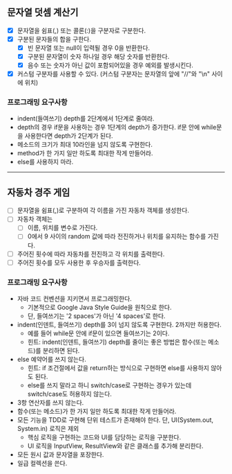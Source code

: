 ## 문자열 덧셈 계산기

- [x] 문자열을 쉼표(,) 또는 콜론(:)을 구분자로 구분한다.  
- [x] 구분된 문자들의 합을 구한다.  
    - [x] 빈 문자열 또는 null이 입력될 경우 0을 반환한다.  
    - [x] 구분된 문자열이 숫자 하나일 경우 해당 숫자를 반환한다.  
    - [x] 음수 또는 숫자가 아닌 값이 포함되어있을 경우 예외를 발생시킨다.  
- [x] 커스텀 구분자를 사용할 수 있다. (커스텀 구분자는 문자열의 앞에 "//"와 "\n" 사이에 위치)

### 프로그래밍 요구사항

- indent(들여쓰기) depth를 2단계에서 1단계로 줄여라.
- depth의 경우 if문을 사용하는 경우 1단계의 depth가 증가한다. if문 안에 while문을 사용한다면 depth가 2단계가 된다.
- 메소드의 크기가 최대 10라인을 넘지 않도록 구현한다.
- method가 한 가지 일만 하도록 최대한 작게 만들어라.
- else를 사용하지 마라.  
  
---
  
## 자동차 경주 게임

- [ ] 문자열을 쉼표(,)로 구분하여 각 이름을 가진 자동차 객체를 생성한다.  
- [ ] 자동차 객체는  
  - [ ] 이름, 위치를 변수로 가진다.  
  - [ ] 0에서 9 사이의 random 값에 따라 전진하거나 위치를 유지하는 함수를 가진다.  
- [ ] 주어진 횟수에 따라 자동차를 전진하고 각 위치를 출력한다.  
- [ ] 주어진 횟수를 모두 사용한 후 우승자를 출력한다.  

### 프로그래밍 요구사항

- 자바 코드 컨벤션을 지키면서 프로그래밍한다.
  - 기본적으로 Google Java Style Guide을 원칙으로 한다.
  - 단, 들여쓰기는 '2 spaces'가 아닌 '4 spaces'로 한다.
- indent(인덴트, 들여쓰기) depth를 3이 넘지 않도록 구현한다. 2까지만 허용한다.
  - 예를 들어 while문 안에 if문이 있으면 들여쓰기는 2이다.
  - 힌트: indent(인덴트, 들여쓰기) depth를 줄이는 좋은 방법은 함수(또는 메소드)를 분리하면 된다.
- else 예약어를 쓰지 않는다. 
  - 힌트: if 조건절에서 값을 return하는 방식으로 구현하면 else를 사용하지 않아도 된다.
  - else를 쓰지 말라고 하니 switch/case로 구현하는 경우가 있는데 switch/case도 허용하지 않는다.
- 3항 연산자를 쓰지 않는다.
- 함수(또는 메소드)가 한 가지 일만 하도록 최대한 작게 만들어라.
- 모든 기능을 TDD로 구현해 단위 테스트가 존재해야 한다. 단, UI(System.out, System.in) 로직은 제외
  - 핵심 로직을 구현하는 코드와 UI를 담당하는 로직을 구분한다.
  - UI 로직을 InputView, ResultView와 같은 클래스를 추가해 분리한다.
- 모든 원시 값과 문자열을 포장한다.
- 일급 컬렉션을 쓴다.
